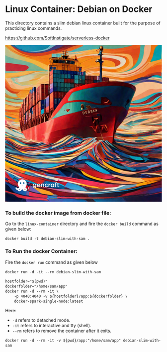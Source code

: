 # Linux Container: Debian on Docker
This directory contains a slim debian linux container built for the purpose of practicing linux commands.

https://github.com/SoftInstigate/serverless-docker

![Painting_ debian.png](..%2Fresources%2FPainting_%20debian.png)


### To build the docker image from docker file:
Go to the `linux-container` directory and fire the `docker build` command as given below:
```
docker build -t debian-slim-with-sam .
```
### To Run the docker Container:
Fire the `docker run` command as given below
```
docker run -d -it --rm debian-slim-with-sam
```

```
hostfolder="$(pwd)"
dockerfolder="/home/sam/app"
docker run -d --rm -it \
    -p 4040:4040 -v ${hostfolder}/app:${dockerfolder} \ 
    docker-spark-single-node:latest
```
Here:
- `-d` refers to detached mode.
- `-it` refers to interactive and tty (shell).
- `--rm` refers to remove the container after it exits. 

```
docker run -d --rm -it -v ${pwd}/app:"/home/sam/app" debian-slim-with-sam

```